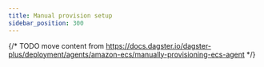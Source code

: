 ```yaml
---
title: Manual provision setup
sidebar_position: 300
---
```


{/* TODO move content from https://docs.dagster.io/dagster-plus/deployment/agents/amazon-ecs/manually-provisioning-ecs-agent */}